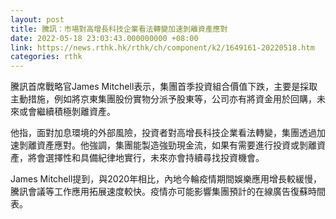 ```yaml
---
layout: post
title: 騰訊：市場對高增長科技企業看法轉變加速剝離資產應對
date: 2022-05-18 23:03:43.000000000 +08:00
link: https://news.rthk.hk/rthk/ch/component/k2/1649161-20220518.htm
categories: rthk
---
```


騰訊首席戰略官James Mitchell表示，集團首季投資組合價值下跌，主要是採取主動措施，例如將京東集團股份實物分派予股東等，公司亦有將資金用於回購，未來或會繼續積極剝離資產。

他指，面對加息環境的外部風險，投資者對高增長科技企業看法轉變，集團透過加速剝離資產應對。他強調，集團能製造強勁現金流，如果有需要進行投資或剝離資產，將會選擇性和具備紀律地實行，未來亦會持續尋找投資機會。

James Mitchell提到，與2020年相比，內地今輪疫情期間娛樂應用增長較緩慢，騰訊會議等工作應用拓展速度較快。疫情亦可能影響集團預計的在線廣告復蘇時間表。
